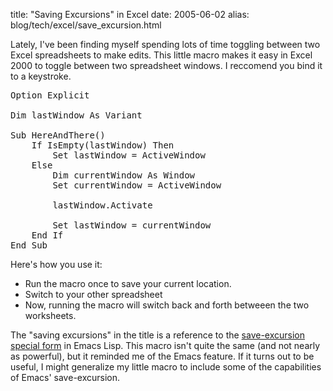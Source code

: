 title: "Saving Excursions" in Excel
date: 2005-06-02
alias: blog/tech/excel/save_excursion.html


Lately, I've been finding myself spending lots of time toggling between
two Excel spreadsheets to make edits. This little macro makes it easy in
Excel 2000 to toggle between two spreadsheet windows.  I reccomend
you bind it to a keystroke.

<pre>
Option Explicit

Dim lastWindow As Variant

Sub HereAndThere()
    If IsEmpty(lastWindow) Then
        Set lastWindow = ActiveWindow
    Else
        Dim currentWindow As Window
        Set currentWindow = ActiveWindow
        
        lastWindow.Activate
        
        Set lastWindow = currentWindow
    End If
End Sub
</pre>

Here's how you use it:

<ul>
<li>Run the macro once to save your current location.
<li>Switch to your other spreadsheet
<li>Now, running the macro will switch back and forth betweeen the two worksheets.
</ul>

The "saving excursions" in the title is a reference to the
<a href="http://www.gnu.org/software/emacs/elisp-manual/html_node/elisp_482.html">save-excursion special
form</a> in Emacs Lisp. This macro isn't quite the same (and not nearly as powerful), but it
reminded me of the Emacs feature.  If it turns out to be useful, I might generalize my
little macro to include some of the capabilities of Emacs' save-excursion.
